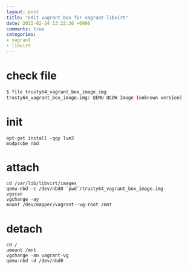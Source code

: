 ```yaml
---
layout: post
title: "edit vagrant box for vagrant-libvirt"
date: 2015-02-24 13:22:36 +0900
comments: true
categories: 
- vagrant
- libvirt
---
```


# check file
``` bash
$ file trusty64_vagrant_box_image.img
trusty64_vagrant_box_image.img: QEMU QCOW Image (unknown version)
```

# init
```
apt-get install -qqy lvm2
modprobe nbd
```

# attach
```
cd /var/lib/libvirt/images
qemu-nbd -c /dev/nbd0 `pwd`/trusty64_vagrant_box_image.img
vgscan
vgchange -ay
mount /dev/mapper/vagrant--vg-root /mnt
```

# detach
```
cd /
umount /mnt
vgchange -an vagrant-vg
qemu-nbd -d /dev/nbd0
```